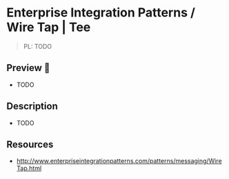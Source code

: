 # Enterprise Integration Patterns / Wire Tap | Tee

> PL: TODO

## Preview 🎉

* TODO

## Description

* TODO

## Resources

* <http://www.enterpriseintegrationpatterns.com/patterns/messaging/WireTap.html>
